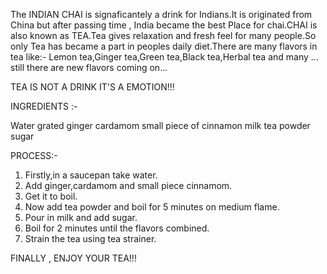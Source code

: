 The INDIAN CHAI is signaficantely a drink for Indians.It is originated from China but after passing time , India became the best Place for chai.CHAI is also known as TEA.Tea gives relaxation and fresh feel for many people.So only Tea has became a part in peoples daily diet.There are many flavors in tea like:-
Lemon tea,Ginger tea,Green tea,Black tea,Herbal tea and many ...
still there are new flavors coming on...

TEA IS NOT A DRINK IT'S A EMOTION!!!

INGREDIENTS :-

Water
grated ginger
cardamom
small piece of cinnamon 
milk
tea powder
sugar

PROCESS:-

1. Firstly,in a saucepan take water.
2. Add ginger,cardamom and small piece cinnamom.
3. Get it to boil.
4. Now add tea powder and boil for 5 minutes on medium flame.
5. Pour in milk and add sugar.
6. Boil for 2 minutes until the flavors combined.
7. Strain the tea using tea strainer.


FINALLY , ENJOY YOUR TEA!!!